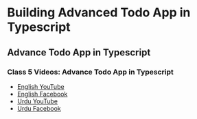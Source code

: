 # Building Advanced Todo App in Typescript

## Advance Todo App in Typescript

### Class 5 Videos: Advance Todo App in Typescript

- [English YouTube](https://www.youtube.com/watch?v=MiVKneZvX4E&ab_channel=PanacloudCloudAI%2CIoT%2CandBlockchainCourse)
- [English Facebook](https://www.facebook.com/fb.anees.ahmed/videos/784986218844000)
- [Urdu YouTube](https://www.youtube.com/watch?v=2dMFvFPaSCE&ab_channel=PanacloudUrduCloudAICourse)
- [Urdu Facebook](https://www.facebook.com/Ai.SirQasim/videos/503628894039606)
